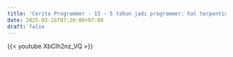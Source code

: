 ```yaml
---
title: 'Cerita Programmer - 15 - 5 tahun jadi programmer: hal terpenting yang gw pelajari'
date: 2025-03-16T07:20:00+07:00
draft: false
---
```


{{< youtube XbClh2nz_VQ >}}
